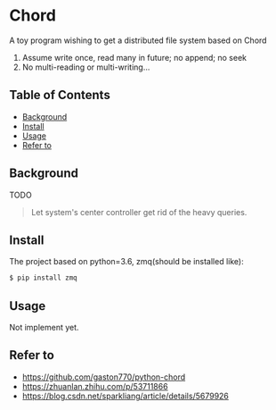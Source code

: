 # Chord

A toy program wishing to get a distributed file system based on Chord

1) Assume write once, read many in future; no append; no seek
2) No multi-reading or multi-writing...

## Table of Contents

- [Background](#backgroud)
- [Install](#install)
- [Usage](#usage)
- [Refer to](#refer-to)

## Background

TODO

> Let system's center controller get rid of the heavy queries. 

## Install 

The project based on python=3.6, zmq(should be installed like):

```sh
$ pip install zmq
```

## Usage

Not implement yet.

## Refer to
* https://github.com/gaston770/python-chord
* https://zhuanlan.zhihu.com/p/53711866
* https://blog.csdn.net/sparkliang/article/details/5679926
